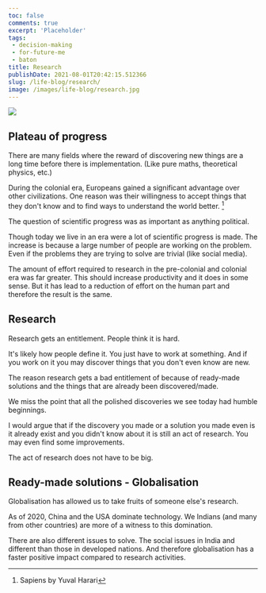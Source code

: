 ```yaml
---
toc: false
comments: true
excerpt: 'Placeholder' 
tags:
 - decision-making
 - for-future-me
 - baton
title: Research
publishDate: 2021-08-01T20:42:15.512366
slug: /life-blog/research/
image: /images/life-blog/research.jpg
---
```

![](/images/life-blog/research.jpg)

## Plateau of progress

There are many fields where the reward of discovering new things are a long time before there is implementation. (Like pure maths, theoretical physics, etc.)

During the colonial era, Europeans gained a significant advantage over other civilizations. One reason was their willingness to accept things that they don't know and to find ways to understand the world better. [^1]

The question of scientific progress was as important as anything political.

Though today we live in an era were a lot of scientific progress is made. The increase is because a large number of people are working on the problem. Even if the problems they are trying to solve are trivial (like social media).

The amount of effort required to research in the pre-colonial and colonial era was far greater. This should increase productivity and it does in some sense. But it has lead to a reduction of effort on the human part and therefore the result is the same.

## Research

Research gets an entitlement. People think it is hard.

It's likely how people define it. You just have to work at something. And if you work on it you may discover things that you don't even know are new.

The reason research gets a bad entitlement of because of ready-made solutions and the things that are already been discovered/made.

We miss the point that all the polished discoveries we see today had humble beginnings. 

I would argue that if the discovery you made or a solution you made even is it already exist and you didn't know about it is still an act of research. You may even find some improvements.

The act of research does not have to be big.

## Ready-made solutions - Globalisation

Globalisation has allowed us to take fruits of someone else's research.

As of 2020, China and the USA dominate technology. We Indians (and many from other countries) are more of a witness to this domination.

There are also different issues to solve. The social issues in India and different than those in developed nations. And therefore globalisation has a faster positive impact compared to research activities.

[^1]: Sapiens by Yuval Harari